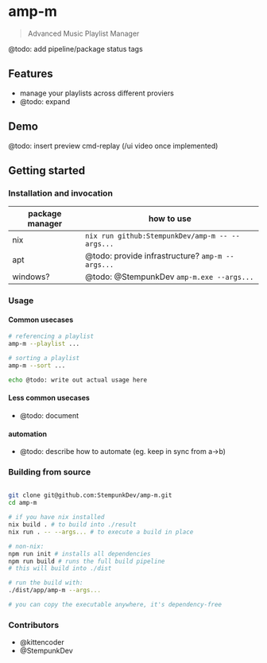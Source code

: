 # amp-m

> Advanced Music Playlist Manager

@todo: add pipeline/package status tags

## Features

- manage your playlists across different proviers
- @todo: expand

## Demo

@todo: insert preview cmd-replay (/ui video once implemented)

## Getting started

### Installation and invocation

| package manager | how to use                                       |
| --------------- | ------------------------------------------------ |
| nix             | `nix run github:StempunkDev/amp-m -- --args...`  |
| apt             | @todo: provide infrastructure? `amp-m --args...` |
| windows?        | @todo: @StempunkDev        `amp-m.exe --args...` |

### Usage

#### Common usecases

```bash
# referencing a playlist
amp-m --playlist ...

# sorting a playlist
amp-m --sort ...

echo @todo: write out actual usage here
```

#### Less common usecases

- @todo: document

#### automation

- @todo: describe how to automate (eg. keep in sync from a->b)

### Building from source

```bash

git clone git@github.com:StempunkDev/amp-m.git
cd amp-m

# if you have nix installed
nix build . # to build into ./result
nix run . -- --args... # to execute a build in place

# non-nix:
npm run init # installs all dependencies 
npm run build # runs the full build pipeline
# this will build into ./dist

# run the build with:
./dist/app/amp-m --args...

# you can copy the executable anywhere, it's dependency-free
```

### Contributors

- @kittencoder
- @StempunkDev

